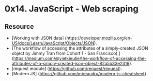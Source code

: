 # 0x14. JavaScript - Web scraping

## Resource

- [Working with JSON data] (https://developer.mozilla.org/en-US/docs/Learn/JavaScript/Objects/JSON).
- [The workflow of accessing the attributes of a simply-created JSON object by Jimmy Tran from Cohort 1 - San Francisco).] (https://medium.com/@vietkieutie/the-workflow-of-accessing-the-attributes-of-a-simply-created-json-object-82a5b33e2319).
- [request module] (https://github.com/request/request).
- [Modern JS] (https://github.com/mbeaudru/modern-js-cheatsheet).
